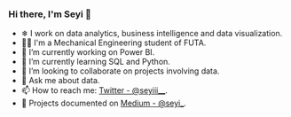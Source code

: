 ### Hi there, I'm Seyi 👋

- ❄ I work on data analytics, business intelligence and data visualization.
- 👨‍💼 I'm a Mechanical Engineering student of FUTA.
- 🔭 I’m currently working on Power BI.
- 🌱 I’m currently learning SQL and Python.
- 👯 I’m looking to collaborate on projects involving data.
- 💬 Ask me about data.
- 📫 How to reach me: [Twitter - @seyiii__](https://twitter.com/seyiii__).
- 📄 Projects documented on [Medium - @seyi_](https://medium.com/seyi_).

